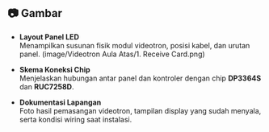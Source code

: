 ## 📷 Gambar

- **Layout Panel LED**  
  Menampilkan susunan fisik modul videotron, posisi kabel, dan urutan panel.
  (image/Videotron Aula Atas/1. Receive Card.png)
- **Skema Koneksi Chip**  
  Menjelaskan hubungan antar panel dan kontroler dengan chip **DP3364S** dan **RUC7258D**.

- **Dokumentasi Lapangan**  
  Foto hasil pemasangan videotron, tampilan display yang sudah menyala, serta kondisi wiring saat instalasi.
